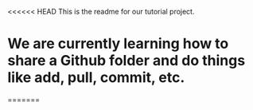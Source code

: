 <<<<<< HEAD
This is the readme for our tutorial project.

# We are currently learning how to share a Github folder and do things like add, pull, commit, etc.
=======
